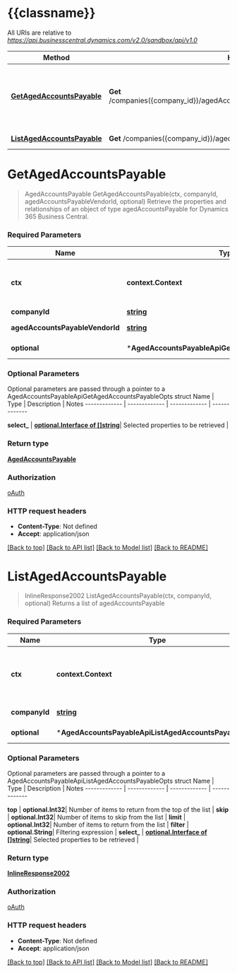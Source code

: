 # {{classname}}

All URIs are relative to *https://api.businesscentral.dynamics.com/v2.0/sandbox/api/v1.0*

Method | HTTP request | Description
------------- | ------------- | -------------
[**GetAgedAccountsPayable**](AgedAccountsPayableApi.md#GetAgedAccountsPayable) | **Get** /companies({company_id})/agedAccountsPayable({agedAccountsPayable_vendorId}) | Retrieve the properties and relationships of an object of type agedAccountsPayable for Dynamics 365 Business Central.
[**ListAgedAccountsPayable**](AgedAccountsPayableApi.md#ListAgedAccountsPayable) | **Get** /companies({company_id})/agedAccountsPayable | Returns a list of agedAccountsPayable

# **GetAgedAccountsPayable**
> AgedAccountsPayable GetAgedAccountsPayable(ctx, companyId, agedAccountsPayableVendorId, optional)
Retrieve the properties and relationships of an object of type agedAccountsPayable for Dynamics 365 Business Central.

### Required Parameters

Name | Type | Description  | Notes
------------- | ------------- | ------------- | -------------
 **ctx** | **context.Context** | context for authentication, logging, cancellation, deadlines, tracing, etc.
  **companyId** | [**string**](.md)| id for company | 
  **agedAccountsPayableVendorId** | [**string**](.md)| vendorId for agedAccountsPayable | 
 **optional** | ***AgedAccountsPayableApiGetAgedAccountsPayableOpts** | optional parameters | nil if no parameters

### Optional Parameters
Optional parameters are passed through a pointer to a AgedAccountsPayableApiGetAgedAccountsPayableOpts struct
Name | Type | Description  | Notes
------------- | ------------- | ------------- | -------------


 **select_** | [**optional.Interface of []string**](string.md)| Selected properties to be retrieved | 

### Return type

[**AgedAccountsPayable**](agedAccountsPayable.md)

### Authorization

[oAuth](../README.md#oAuth)

### HTTP request headers

 - **Content-Type**: Not defined
 - **Accept**: application/json

[[Back to top]](#) [[Back to API list]](../README.md#documentation-for-api-endpoints) [[Back to Model list]](../README.md#documentation-for-models) [[Back to README]](../README.md)

# **ListAgedAccountsPayable**
> InlineResponse2002 ListAgedAccountsPayable(ctx, companyId, optional)
Returns a list of agedAccountsPayable

### Required Parameters

Name | Type | Description  | Notes
------------- | ------------- | ------------- | -------------
 **ctx** | **context.Context** | context for authentication, logging, cancellation, deadlines, tracing, etc.
  **companyId** | [**string**](.md)| id for company | 
 **optional** | ***AgedAccountsPayableApiListAgedAccountsPayableOpts** | optional parameters | nil if no parameters

### Optional Parameters
Optional parameters are passed through a pointer to a AgedAccountsPayableApiListAgedAccountsPayableOpts struct
Name | Type | Description  | Notes
------------- | ------------- | ------------- | -------------

 **top** | **optional.Int32**| Number of items to return from the top of the list | 
 **skip** | **optional.Int32**| Number of items to skip from the list | 
 **limit** | **optional.Int32**| Number of items to return from the list | 
 **filter** | **optional.String**| Filtering expression | 
 **select_** | [**optional.Interface of []string**](string.md)| Selected properties to be retrieved | 

### Return type

[**InlineResponse2002**](inline_response_200_2.md)

### Authorization

[oAuth](../README.md#oAuth)

### HTTP request headers

 - **Content-Type**: Not defined
 - **Accept**: application/json

[[Back to top]](#) [[Back to API list]](../README.md#documentation-for-api-endpoints) [[Back to Model list]](../README.md#documentation-for-models) [[Back to README]](../README.md)

